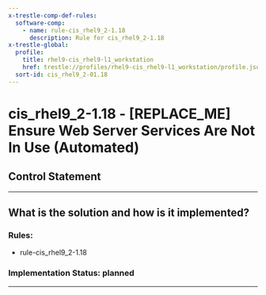 ```yaml
---
x-trestle-comp-def-rules:
  software-comp:
    - name: rule-cis_rhel9_2-1.18
      description: Rule for cis_rhel9_2-1.18
x-trestle-global:
  profile:
    title: rhel9-cis_rhel9-l1_workstation
    href: trestle://profiles/rhel9-cis_rhel9-l1_workstation/profile.json
  sort-id: cis_rhel9_2-01.18
---
```


# cis_rhel9_2-1.18 - \[REPLACE_ME\] Ensure Web Server Services Are Not In Use (Automated)

## Control Statement

______________________________________________________________________

## What is the solution and how is it implemented?

<!-- For implementation status enter one of: implemented, partial, planned, alternative, not-applicable -->

<!-- Note that the list of rules under ### Rules: is read-only and changes will not be captured after assembly to JSON -->

<!-- Add control implementation description here for control: cis_rhel9_2-1.18 -->

### Rules:

  - rule-cis_rhel9_2-1.18

### Implementation Status: planned

______________________________________________________________________
